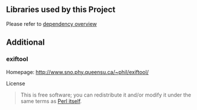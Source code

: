 ## Libraries used by this Project

Please refer to [dependency overview](https://dpa-gmbh.github.io/metadata-mapper/dependencies.html)

## Additional

### exiftool

Homepage: http://www.sno.phy.queensu.ca/~phil/exiftool/

License

> This is free software; you can redistribute it and/or modify it under the same terms as [Perl itself](http://dev.perl.org/licenses/).